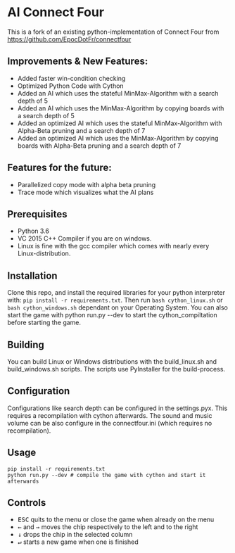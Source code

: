 ﻿# AI Connect Four

This is a fork of an existing python-implementation of Connect Four from https://github.com/EpocDotFr/connectfour

## Improvements & New Features:
- Added faster win-condition checking
- Optimized Python Code with Cython
- Added an AI which uses the stateful MinMax-Algorithm with a search depth of 5
- Added an AI which uses the MinMax-Algorithm by copying boards with a search depth of 5
- Added an optimized AI which uses the stateful MinMax-Algorithm with Alpha-Beta pruning and a search depth of 7
- Added an optimized AI which uses the MinMax-Algorithm by copying boards with Alpha-Beta pruning and a search depth of 7

## Features for the future:

- Parallelized copy mode with alpha beta pruning
- Trace mode which visualizes what the AI plans

## Prerequisites

- Python 3.6
- VC 2015 C++ Compiler if you are on windows.
- Linux is fine with the gcc compiler which comes with nearly every Linux-distribution.

## Installation

Clone this repo, and install the required libraries for your python interpreter with: `pip install -r requirements.txt`.
Then run `bash cython_linux.sh` or `bash cython_windows.sh` dependant on your Operating System.
You can also start the game with python run.py --dev to start the cython_compiltation before starting
the game.

## Building

You can build Linux or Windows distributions with the build_linux.sh and build_windows.sh scripts.
The scripts use PyInstaller for the build-process.

## Configuration

Configurations like search depth can be configured in the settings.pyx. This requires a recompilation with cython afterwards.
The sound and music volume can be also configure in the connectfour.ini (which requires no recompilation).

## Usage

```
pip install -r requirements.txt
python run.py --dev # compile the game with cython and start it afterwards
```

## Controls

  - <kbd>ESC</kbd> quits to the menu or close the game when already on the menu
  - <kbd>←</kbd> and <kbd>→</kbd> moves the chip respectively to the left and to the right
  - <kbd>↓</kbd> drops the chip in the selected column
  - <kbd>↵</kbd> starts a new game when one is finished
